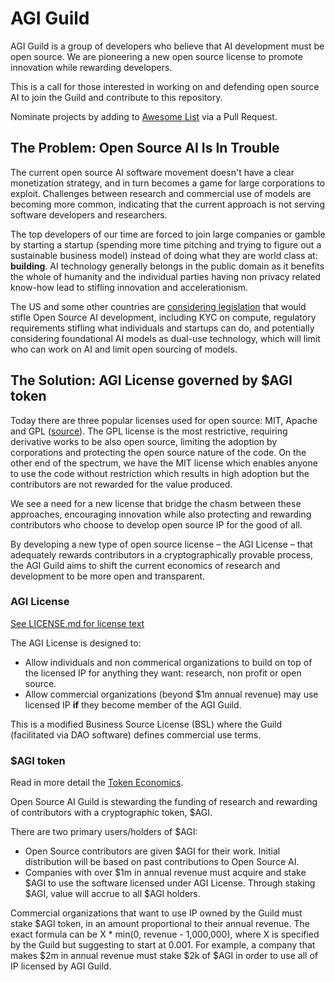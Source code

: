 # AGI Guild

AGI Guild is a group of developers who believe that AI development must be open source. We are pioneering a new open source license to promote innovation while rewarding developers.

This is a call for those interested in working on and defending open source AI to join the Guild and contribute to this repository.

Nominate projects by adding to [Awesome List](./awesome.md) via a Pull Request.

## The Problem: Open Source AI Is In Trouble

The current open source AI software movement doesn't have a clear monetization strategy, and in turn becomes a game for large corporations to exploit. Challenges between research and commercial use of models are becoming more common, indicating that the current approach is not serving software developers and researchers.

The top developers of our time are forced to join large companies or gamble by starting a startup (spending more time pitching and trying to figure out a sustainable business model) instead of doing what they are world class at: **building**. AI technology generally belongs in the public domain as it benefits the whole of humanity and the individual parties having non privacy related know-how lead to stifling innovation and accelerationism.

The US and some other countries are [considering legislation](https://www.whitehouse.gov/briefing-room/statements-releases/2023/10/30/fact-sheet-president-biden-issues-executive-order-on-safe-secure-and-trustworthy-artificial-intelligence/) that would stifle Open Source AI development, including KYC on compute, regulatory requirements stifling what individuals and startups can do, and potentially considering foundational AI models as dual-use technology, which will limit who can work on AI and limit open sourcing of models. 

## The Solution: AGI License governed by $AGI token

Today there are three popular licenses used for open source: MIT, Apache and GPL ([source](https://www.mend.io/blog/open-source-licenses-trends-and-predictions/)). The GPL license is the most restrictive, requiring derivative works to be also open source, limiting the adoption by corporations and protecting the open source nature of the code. On the other end of the spectrum, we have the MIT license which enables anyone to use the code without restriction which results in high adoption but the contributors are not rewarded for the value produced. 

We see a need for a new license that bridge the chasm between these approaches, encouraging innovation while also protecting and rewarding contributors who choose to develop open source IP for the good of all. 

By developing a new type of open source license – the AGI License – that adequately rewards contributors in a cryptographically provable process, the AGI Guild aims to shift the current economics of research and development to be more open and transparent.

### AGI License

[See LICENSE.md for license text](./LICENSE.md)

The AGI License is designed to:
 - Allow individuals and non commerical organizations to build on top of the licensed IP for anything they want: research, non profit or open source.
 - Allow commercial organizations (beyond $1m annual revenue) may use licensed IP **if** they become member of the AGI Guild. 

This is a modified Business Source License (BSL) where the Guild (facilitated via DAO software) defines commercial use terms.

### $AGI token

Read in more detail the [Token Economics](./token-economics.md).

Open Source AI Guild is stewarding the funding of research and rewarding of contributors with a cryptographic token, $AGI. 

There are two primary users/holders of $AGI: 
 - Open Source contributors are given $AGI for their work. Initial distribution will be based on past contributions to Open Source AI.
 - Companies with over $1m in annual revenue must acquire and stake $AGI to use the software licensed under AGI License. Through staking $AGI, value will accrue to all $AGI holders.

Commercial organizations that want to use IP owned by the Guild must stake $AGI token, in an amount proportional to their annual revenue. The exact formula can be X * min(0, revenue - 1,000,000), where X is specified by the Guild but suggesting to start at 0.001. For example, a company that makes $2m in annual revenue must stake $2k of $AGI in order to use all of IP licensed by AGI Guild.
